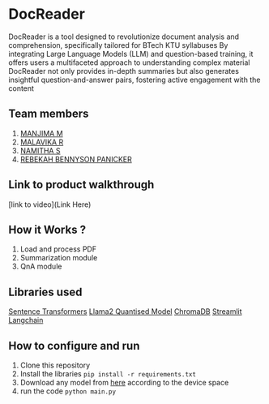 # DocReader
DocReader is a tool designed to revolutionize document analysis and comprehension, specifically tailored for BTech KTU syllabuses
By integrating Large Language Models (LLM) and question-based training, it offers users a multifaceted approach to understanding complex material
DocReader not only provides in-depth summaries but also generates insightful question-and-answer pairs, fostering active engagement with the content

## Team members

1. [MANJIMA M](https://github.com/manjiimaa)
2. [MALAVIKA R](https://github.com/MalavikaRajeevCS069)
3. [NAMITHA S](https://github.com/Namitha-KS)
4. [REBEKAH BENNYSON PANICKER](https://github.com/rebee-ben)

## Link to product walkthrough

[link to video](Link Here)

## How it Works ?

1. Load and process PDF
2. Summarization module
3. QnA module

## Libraries used

[Sentence Transformers](https://www.sbert.net/)
[Llama2 Quantised Model](https://huggingface.co/TheBloke/Llama-2-7B-Chat-GGML)
[ChromaDB](https://github.com/chroma-core/chroma)
[Streamlit](https://streamlit.io/)
[Langchain](https://github.com/langchain-ai/langchain)

## How to configure and run
1. Clone this repository
2. Install the libraries `pip install -r requirements.txt`
3. Download any model from [here](https://huggingface.co/TheBloke/Llama-2-7B-Chat-GGML/tree/main) according to the device space
4. run the code `python main.py`
